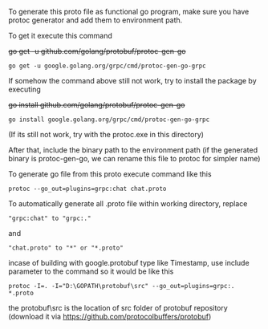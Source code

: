 To generate this proto file as functional go program, make sure you have protoc generator and add them to environment path.

To get it execute this command

~~go get -u github.com/golang/protobuf/protoc-gen-go~~
    
    go get -u google.golang.org/grpc/cmd/protoc-gen-go-grpc

If somehow the command above still not work, try to install the package by executing

~~go install github.com/golang/protobuf/protoc-gen-go~~
    
    go install google.golang.org/grpc/cmd/protoc-gen-go-grpc

(If its still not work, try with the protoc.exe in this directory)

After that, include the binary path to the environment path (if the generated binary is protoc-gen-go, 
we can rename this file to protoc for simpler name)

To generate go file from this proto execute command like this

    protoc --go_out=plugins=grpc:chat chat.proto

To automatically generate all .proto file within working directory, replace 

    "grpc:chat" to "grpc:."
and 

    "chat.proto" to "*" or "*.proto"

incase of building with google.protobuf type like Timestamp, use include parameter to the command so it would be like this

    protoc -I=. -I="D:\GOPATH\protobuf\src" --go_out=plugins=grpc:. *.proto    

the protobuf\src is the location of src folder of protobuf repository (download it via https://github.com/protocolbuffers/protobuf) 